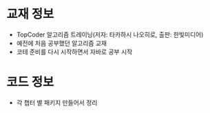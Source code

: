 # 교재 정보
* TopCoder 알고리즘 트레이닝(저자: 타카하시 나오히로, 출판: 한빛미디어)
* 예전에 처음 공부했던 알고리즘 교재
* 코테 준비를 다시 시작하면서 자바로 공부 시작

# 코드 정보
* 각 챕터 별 패키지 만들어서 정리